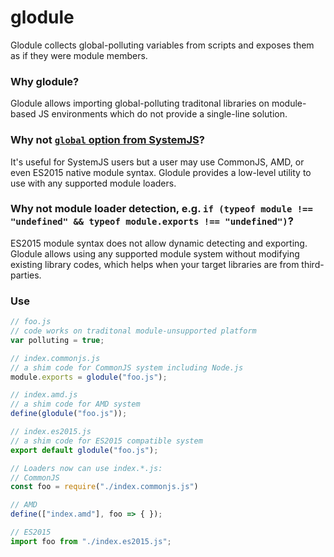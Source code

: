 # glodule
Glodule collects global-polluting variables from scripts and exposes them as if they were module members.

### Why glodule?

Glodule allows importing global-polluting traditonal libraries on module-based JS environments which do not provide a single-line solution.

### Why not [`global` option from SystemJS](https://github.com/systemjs/systemjs/blob/master/docs/module-formats.md#globals)?

It's useful for SystemJS users but a user may use CommonJS, AMD, or even ES2015 native module syntax. Glodule provides a low-level utility to use with any supported module loaders.

### Why not module loader detection, e.g. `if (typeof module !== "undefined" && typeof module.exports !== "undefined")`?

ES2015 module syntax does not allow dynamic detecting and exporting. Glodule allows using any supported module system without modifying existing library codes, which helps when your target libraries are from third-parties.

### Use

```js
// foo.js
// code works on traditonal module-unsupported platform
var polluting = true;
```

```js
// index.commonjs.js
// a shim code for CommonJS system including Node.js
module.exports = glodule("foo.js");

// index.amd.js
// a shim code for AMD system
define(glodule("foo.js"));

// index.es2015.js
// a shim code for ES2015 compatible system
export default glodule("foo.js");
```

```js
// Loaders now can use index.*.js:
// CommonJS
const foo = require("./index.commonjs.js")

// AMD
define(["index.amd"], foo => { });

// ES2015
import foo from "./index.es2015.js";
```

